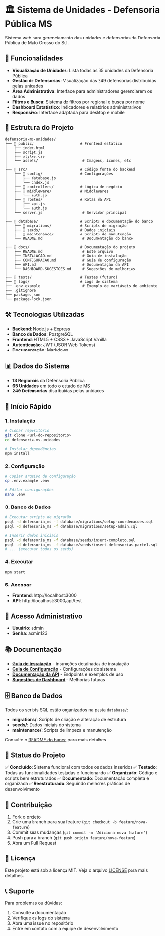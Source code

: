 # 🏛️ Sistema de Unidades - Defensoria Pública MS

Sistema web para gerenciamento das unidades e defensorias da Defensoria Pública de Mato Grosso do Sul.

## 🚀 Funcionalidades

- **Visualização de Unidades**: Lista todas as 65 unidades da Defensoria Pública
- **Gestão de Defensorias**: Visualização das 249 defensorias distribuídas pelas unidades
- **Área Administrativa**: Interface para administradores gerenciarem os dados
- **Filtros e Busca**: Sistema de filtros por regional e busca por nome
- **Dashboard Estatístico**: Indicadores e relatórios administrativos
- **Responsivo**: Interface adaptada para desktop e mobile

## 📁 Estrutura do Projeto

```
defensoria-ms-unidades/
├── 📁 public/                     # Frontend estático
│   ├── index.html
│   ├── script.js
│   ├── styles.css
│   └── assets/                    # Imagens, ícones, etc.
│
├── 📁 src/                        # Código fonte do backend
│   ├── 📁 config/                 # Configurações
│   │   ├── database.js
│   │   └── index.js
│   ├── 📁 controllers/            # Lógica de negócio
│   ├── 📁 middleware/             # Middlewares
│   │   └── auth.js
│   ├── 📁 routes/                 # Rotas da API
│   │   ├── api.js
│   │   └── auth.js
│   └── server.js                  # Servidor principal
│
├── 📁 database/                   # Scripts e documentação do banco
│   ├── 📁 migrations/             # Scripts de migração
│   ├── 📁 seeds/                  # Dados iniciais
│   ├── 📁 maintenance/            # Scripts de manutenção
│   └── README.md                  # Documentação do banco
│
├── 📁 docs/                       # Documentação do projeto
│   ├── README.md                  # Este arquivo
│   ├── INSTALACAO.md              # Guia de instalação
│   ├── CONFIGURACAO.md            # Guia de configuração
│   ├── API.md                     # Documentação da API
│   └── DASHBOARD-SUGESTOES.md     # Sugestões de melhorias
│
├── 📁 tests/                      # Testes (futuro)
├── 📁 logs/                       # Logs do sistema
├── .env.example                   # Exemplo de variáveis de ambiente
├── .gitignore
├── package.json
└── package-lock.json
```

## 🛠️ Tecnologias Utilizadas

- **Backend**: Node.js + Express
- **Banco de Dados**: PostgreSQL
- **Frontend**: HTML5 + CSS3 + JavaScript Vanilla
- **Autenticação**: JWT (JSON Web Tokens)
- **Documentação**: Markdown

## 📊 Dados do Sistema

- **13 Regionais** da Defensoria Pública
- **65 Unidades** em todo o estado de MS
- **249 Defensorias** distribuídas pelas unidades

## 🚀 Início Rápido

### **1. Instalação**
```bash
# Clonar repositório
git clone <url-do-repositorio>
cd defensoria-ms-unidades

# Instalar dependências
npm install
```

### **2. Configuração**
```bash
# Copiar arquivo de configuração
cp .env.example .env

# Editar configurações
nano .env
```

### **3. Banco de Dados**
```bash
# Executar scripts de migração
psql -d defensoria_ms -f database/migrations/setup-coordenacoes.sql
psql -d defensoria_ms -f database/migrations/setup-admin.sql

# Inserir dados iniciais
psql -d defensoria_ms -f database/seeds/insert-completo.sql
psql -d defensoria_ms -f database/seeds/insert-defensorias-parte1.sql
# ... (executar todos os seeds)
```

### **4. Executar**
```bash
npm start
```

### **5. Acessar**
- **Frontend**: http://localhost:3000
- **API**: http://localhost:3000/api/test

## 🔐 Acesso Administrativo

- **Usuário**: admin
- **Senha**: admin123

## 📚 Documentação

- **[Guia de Instalação](docs/INSTALACAO.md)** - Instruções detalhadas de instalação
- **[Guia de Configuração](docs/CONFIGURACAO.md)** - Configurações do sistema
- **[Documentação da API](docs/API.md)** - Endpoints e exemplos de uso
- **[Sugestões de Dashboard](docs/DASHBOARD-SUGESTOES.md)** - Melhorias futuras

## 🗄️ Banco de Dados

Todos os scripts SQL estão organizados na pasta `database/`:
- **migrations/**: Scripts de criação e alteração de estrutura
- **seeds/**: Dados iniciais do sistema
- **maintenance/**: Scripts de limpeza e manutenção

Consulte o [README do banco](database/README.md) para mais detalhes.

## 🎯 Status do Projeto

✅ **Concluído**: Sistema funcional com todos os dados inseridos
✅ **Testado**: Todas as funcionalidades testadas e funcionando
✅ **Organizado**: Código e scripts bem estruturados
✅ **Documentado**: Documentação completa e organizada
✅ **Reestruturado**: Seguindo melhores práticas de desenvolvimento

## 🤝 Contribuição

1. Fork o projeto
2. Crie uma branch para sua feature (`git checkout -b feature/nova-feature`)
3. Commit suas mudanças (`git commit -m 'Adiciona nova feature'`)
4. Push para a branch (`git push origin feature/nova-feature`)
5. Abra um Pull Request

## 📄 Licença

Este projeto está sob a licença MIT. Veja o arquivo [LICENSE](LICENSE) para mais detalhes.

## 📞 Suporte

Para problemas ou dúvidas:
1. Consulte a documentação
2. Verifique os logs do sistema
3. Abra uma issue no repositório
4. Entre em contato com a equipe de desenvolvimento
